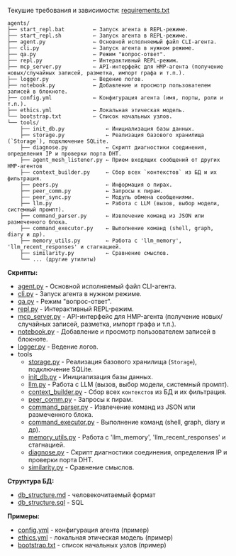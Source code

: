 Текушие требования и зависимости: [requirements.txt](requirements.txt)

```
agents/
├── start_repl.bat         ← Запуск агента в REPL-режиме.
├── start_repl.sh          ← Запуск агента в REPL-режиме.
├── agent.py               ← Основной исполняемый файл CLI-агента.
├── cli.py                 ← Запуск агента в нужном режиме.
├── qa.py                  ← Режим "вопрос-ответ".
├── repl.py                ← Интерактивный REPL-режим.
├── mcp_server.py          ← API-интерфейс для HMP-агента (получение новых/случайных записей, разметка, импорт графа и т.п.).
├── logger.py              ← Ведение логов.
├── notebook.py            ← Добавление и просмотр пользователем записей в блокноте.
├── config.yml             ← Конфигурация агента (имя, порты, роли и т.п.).
├── ethics.yml             ← Локальная этическая модель.
└── bootstrap.txt          ← Список начальных узлов.
└── tools/
    ├── init_db.py             ← Инициализация базы данных.
    ├── storage.py             ← Реализация базового хранилища (`Storage`), подключение SQLite.
    ├── diagnose.py            ← Скрипт диагностики соединения, определения IP и проверки порта DHT.
    ├── agent_mesh_listener.py ← Прием входящих сообщений от других HMP-агентов
    ├── context_builder.py     ← Сбор всех `контекстов` из БД и их фильтрация.
    ├── peers.py               ← Информация о пирах.
    ├── peer_comm.py           ← Запросы к пирам.
    ├── peer_sync.py           ← Модуль обмена сообщениями.
    ├── llm.py                 ← Работа с LLM (вызов, выбор модели, системный промпт).
    ├── command_parser.py      ← Извлечение команд из JSON или размеченного блока.
    ├── command_executor.py    ← Выполнение команд (shell, graph, diary и др).
    ├── memory_utils.py        ← Работа с 'llm_memory', 'llm_recent_responses' и стагнацией.
    ├── similarity.py          ← Сравнение смыслов.
    └── ... (другие утилиты)
```

**Скрипты:**
* [agent.py](agent.py) - Основной исполняемый файл CLI-агента.
* [cli.py](cli.py) - Запуск агента в нужном режиме.
* [qa.py](qa.py) - Режим "вопрос-ответ".
* [repl.py](repl.py) - Интерактивный REPL-режим.
* [mcp_server.py](mcp_server.py) - API-интерфейс для HMP-агента (получение новых/случайных записей, разметка, импорт графа и т.п.).
* [notebook.py](notebook.py) - Добавление и просмотр пользователем записей в блокноте.
* [logger.py](logger.py) - Ведение логов.
* tools
  * [storage.py](tools/storage.py) - Реализация базового хранилища (`Storage`), подключение SQLite.
  * [init_db.py](tools/init_db.py) - Инициализация базы данных.
  * [llm.py](tools/llm.py) - Работа с LLM (вызов, выбор модели, системный промпт).
  * [context_builder.py](tools/context_builder.py) - Сбор всех `контекстов` из БД и их фильтрация.
  * [peer_comm.py](tools/peer_comm.py) - Запросы к пирам.
  * [command_parser.py](tools/command_parser.py) - Извлечение команд из JSON или размеченного блока.
  * [command_executor.py](tools/command_executor.py) - Выполнение команд (shell, graph, diary и др).
  * [memory_utils.py](tools/memory_utils.py) - Работа с 'llm_memory', 'llm_recent_responses' и стагнацией.
  * [diagnose.py](tools/diagnose.py) - Скрипт диагностики соединения, определения IP и проверки порта DHT.
  * [similarity.py](tools/similarity.py) - Сравнение смыслов.

**Структура БД:**
* [db_structure.md](tools/db_structure.md) - человекочитаемый формат
* [db_structure.sql](tools/db_structure.sql) - SQL

**Примеры:**
* [config.yml](config.yml) - конфигурация агента (пример)
* [ethics.yml](ethics.yml) - локальная этическая модель (пример)
* [bootstrap.txt](bootstrap.txt) - список начальных узлов (пример)
